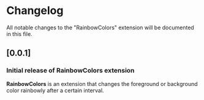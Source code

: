 # Changelog

All notable changes to the "RainbowColors" extension will be documented in this file.

## [0.0.1]

### Initial release of RainbowColors extension

**RainbowColors** is an extension that changes the foreground or background color rainbowly after a certain interval.
